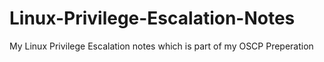 # Linux-Privilege-Escalation-Notes
My Linux Privilege Escalation notes which is part of my OSCP Preperation
